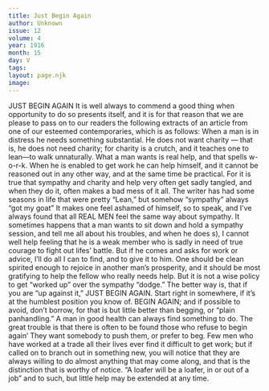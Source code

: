 ```yaml
---
title: Just Begin Again
author: Unknown
issue: 12
volume: 4
year: 1916
month: 15
day: V
tags:
layout: page.njk
image:
---
```

JUST BEGIN AGAIN       It is well always to commend a good thing when opportunity to do so presents itself, and it is for that reason that we are please to pass on to our readers the following extracts of an article from one of our esteemed contemporaries, which is as follows:       When a man is in distress he needs something substantial. He does not want charity — that is, he does not need charity; for charity is a crutch, and it teaches one to lean—to walk unnaturally. What a man wants is real help, and that spells w-o-r-k. When he is enabled to get work he can help himself, and it cannot be reasoned out in any other way, and at the same time be practical. For it is true that sympathy and charity and help very often get sadly tangled, and when they do it, often makes a bad mess of it all.       The writer has had some seasons in life that were pretty “Lean,” but somehow “sympathy” always “got my goat” It makes one feel ashamed of himself, so to speak, and I’ve always found that all REAL MEN feel the same way about sympathy.       It sometimes happens that a man wants to sit down and hold a sympathy session, and tell me all about his troubles, and when he does s), I cannot well help feeling that he is a weak member who is sadly in need of true courage to fight out lifes’ battle. But if he comes and asks for work or advice, I’ll do all I can to find, and to give it to him.       One should be clean spirited enough to rejoice in another man’s prosperity, and it should be most gratifying to help the fellow who really needs help. But it is not a wise policy to get “worked up” over the sympathy “dodge.”       The better way is, that if you are “up against it,” JUST BEGIN AGAIN. Start right in somewhere, if it’s at the humblest position you know of. BEGIN AGAIN; and if possible to avoid, don’t borrow, for that is but little better than begging, or “plain panhandling.” A man in good health can always find something to do. The great trouble is that there is often to be found those who refuse to begin again’ They want somebody to push them, or prefer to beg.       Few men who have worked at a trade all their lives ever find it difficult to get work; but if called on to branch out in something new, you will notice that they are always willing to do almost anything that may come along, and that is the distinction that is worthy of notice. “A loafer will be a loafer, in or out of a job” and to such, but little help may be extended at any time.


